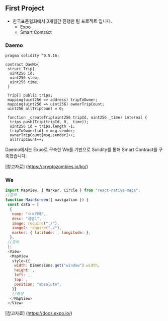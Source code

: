 ## First Project
* 한국표준협회에서 3개월간 진행한 팀 프로젝트 입니다.
  * Expo
  * Smart Contract
  
### Daemo
```solidity
pragma solidity ^0.5.16;

contract DaeMo{
 struct Trip{
  uint256 id;
  uint256 step;
  uint256 time;
 }
 
 Trip[] public trips;
 mapping(uint256 => address) tripToOwner;
 mapping(uint256 => uint256) ownerTripCount;
 uint256 allTripCount = 0;
 
 function _createTrip(uint256 tripId, uint256 _time) internal {
  trips.push(Trip(tripId, 0, _time));
  uint256 id = trips.length -1;
  tripToOwner[id] = msg.sender;
  ownerTripCount[msg.sender]++;
  allTripCount++;
```
Daemo에서는 Expo로 구축한 We를 기반으로 Solidity를 통해 Smart Contract를 구축했습니다.

[참고자료] (https://cryptozombies.io/ko/)

### We
```js
import MapView, { Marker, Circle } from "react-native-maps";
//중략
function MainScreen({ navigation }) {
 const data = [
  {
   name: "ㅇㅇ카페",
   desc: "설명1",
   image: require("./"),
   iamge2: require("./"),
   marker: { latitude: , longitude: },
  },
 //중략
 ];
 <View>
  <MapView
   style={{
    width: Dimensions.get("window").width,
    height: ,
    left: ,
    top: ,
    position: "absolute",
   }}
   //중략
  </MapView>
 </View>
```
[참고자료] (https://docs.expo.io/)
